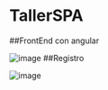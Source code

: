 # TallerSPA
##FrontEnd con angular

![image](https://github.com/DiegoToscano04/TallerSPA/assets/129452906/96146a8e-ac81-4661-abf1-594e34de2dea)
##Registro

![image](https://github.com/DiegoToscano04/TallerSPA/assets/129452906/6931c696-c1d3-4c18-bf19-49eac14dbd28)

